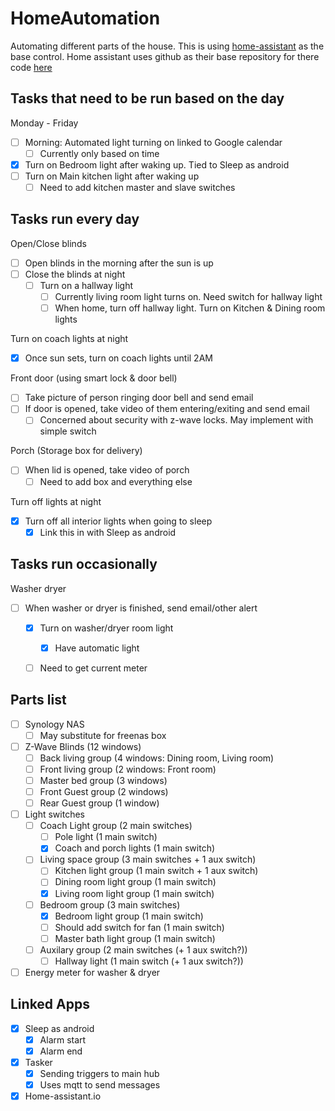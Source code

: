 # HomeAutomation
Automating different parts of the house.
This is using [home-assistant](https://home-assistant.io/) as the base control.  Home assistant uses github as their base repository for there code [here](https://github.com/home-assistant/home-assistant) 

## Tasks that need to be run based on the day
Monday - Friday
 - [ ] Morning: Automated light turning on linked to Google calendar
   - [ ] Currently only based on time
 - [x] Turn on Bedroom light after waking up.  Tied to Sleep as android
 - [ ] Turn on Main kitchen light after waking up
   - [ ] Need to add kitchen master and slave switches

## Tasks run every day
Open/Close blinds
 - [ ] Open blinds in the morning after the sun is up
 - [ ] Close the blinds at night
   - [ ] Turn on a hallway light
     - [ ] Currently living room light turns on.  Need switch for hallway light
     - [ ] When home, turn off hallway light. Turn on Kitchen & Dining room lights

Turn on coach lights at night
 - [x] Once sun sets, turn on coach lights until 2AM

Front door (using smart lock & door bell)
 - [ ] Take picture of person ringing door bell and send email
 - [ ] If door is opened, take video of them entering/exiting and send email
   - [ ] Concerned about security with z-wave locks.  May implement with simple switch
 
Porch (Storage box for delivery)
 - [ ] When lid is opened, take video of porch
   - [ ] Need to add box and everything else

Turn off lights at night
 - [x] Turn off all interior lights when going to sleep
   - [x] Link this in with Sleep as android

## Tasks run occasionally 
Washer dryer
 - [ ] When washer or dryer is finished, send email/other alert
   - [x] Turn on washer/dryer room light
     - [x] Have automatic light
   - [ ] Need to get current meter



## Parts list

 - [ ] Synology NAS
   - [ ] May substitute for freenas box
 - [ ] Z-Wave Blinds (12 windows)
   - [ ] Back living group (4 windows: Dining room, Living room)
   - [ ] Front living group (2 windows: Front room)
   - [ ] Master bed group (3 windows)
   - [ ] Front Guest group (2 windows)
   - [ ] Rear Guest group (1 window)
 - [ ] Light switches
   - [ ] Coach Light group (2 main switches)
     - [ ] Pole light (1 main switch)
     - [x] Coach and porch lights (1 main switch)
   - [ ] Living space group (3 main switches + 1 aux switch)
     - [ ] Kitchen light group (1 main switch + 1 aux switch)
     - [ ] Dining room light group (1 main switch)
     - [x] Living room light group (1 main switch)
   - [ ] Bedroom group (3 main switches)
     - [x] Bedroom light group (1 main switch)
     - [ ] Should add switch for fan (1 main switch)
     - [ ] Master bath light group (1 main switch)
   - [ ] Auxilary group (2 main switches (+ 1 aux switch?))
     - [ ] Hallway light (1 main switch (+ 1 aux switch?))
 - [ ] Energy meter for washer & dryer

## Linked Apps
 - [x] Sleep as android
   - [x] Alarm start
   - [x] Alarm end
 - [x] Tasker
   - [x] Sending triggers to main hub
   - [x] Uses mqtt to send messages
 - [x] Home-assistant.io
